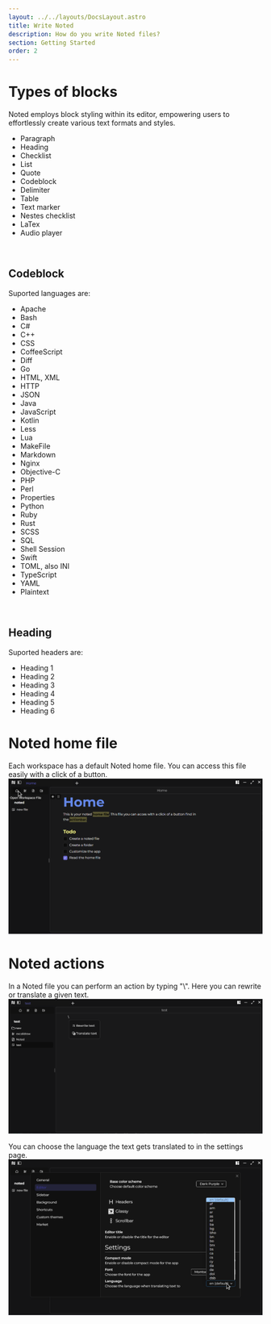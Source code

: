 ```yaml
---
layout: ../../layouts/DocsLayout.astro
title: Write Noted
description: How do you write Noted files?
section: Getting Started
order: 2
---
```


# Types of blocks

Noted employs block styling within its editor, empowering users to effortlessly create various text formats and styles.

- Paragraph
- Heading
- Checklist
- List
- Quote
- Codeblock
- Delimiter
- Table
- Text marker
- Nestes checklist
- LaTex
- Audio player

&nbsp;

## Codeblock

Suported languages are:

- Apache
- Bash
- C#
- C++
- CSS
- CoffeeScript
- Diff
- Go
- HTML, XML
- HTTP
- JSON
- Java
- JavaScript
- Kotlin
- Less
- Lua
- MakeFile
- Markdown
- Nginx
- Objective-C
- PHP
- Perl
- Properties
- Python
- Ruby
- Rust
- SCSS
- SQL
- Shell Session
- Swift
- TOML, also INI
- TypeScript
- YAML
- Plaintext

&nbsp;

## Heading

Suported headers are:

- Heading 1
- Heading 2
- Heading 3
- Heading 4
- Heading 5
- Heading 6

# Noted home file

Each workspace has a default Noted home file. You can access this file easily with a click of a button.
![home](../../assets/images/home/home.png)

# Noted actions

In a Noted file you can perform an action by typing "\\". Here you can rewrite or translate a given text.
![action](../../assets/images/action/action.png)

You can choose the language the text gets translated to in the settings page.
![action1](../../assets/images/action/translate.png)
